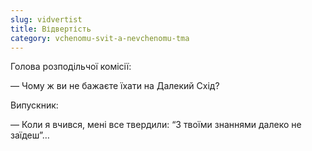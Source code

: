 ```yaml
---
slug: vidvertist
title: Відвертість
category: vchenomu-svit-a-nevchenomu-tma
---
```

Голова розподільчої комісії:

— Чому ж ви не бажаєте їхати на Далекий Схід?

Випускник:

— Коли я вчився, мені все твердили: “З твоїми знаннями далеко не заїдеш”…
